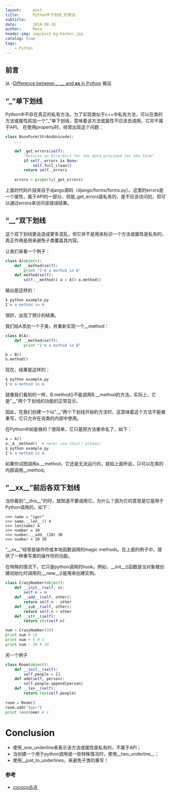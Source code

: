 ```yaml
---
layout:     post
title:      Python中下划线_的用法
subtitle:   
date:       2018-08-18
author:     Masa
header-img: img/post-bg-hacker.jpg
catalog: true
tags:
    - Python
---
```


## 前言
从 -[Difference between _, __ and __xx__ in Python](http://igorsobreira.com/2010/09/16/difference-between-one-underline-and-two-underlines-in-python.html) 搬运

## “_”单下划线

Python中不存在真正的私有方法。为了实现类似于c++中私有方法，可以在类的方法或属性前加一个“\_”单下划线，意味着该方法或属性不应该去调用，它并不属于API。
在使用property时，经常出现这个问题：
```python
class BaseForm(StrAndUnicode):
    ...
    
    def _get_errors(self):
        "Returns an ErrorDict for the data provided for the form"
        if self._errors is None:
            self.full_clean()
        return self._errors
    
    errors = property(_get_errors)
```
上面的代码片段来自于django源码（django/forms/forms.py）。这里的errors是一个属性，属于API的一部分，但是_get_errors是私有的，是不应该访问的，但可以通过errors来访问该错误结果。

## “\_\_”双下划线
这个双下划线更会造成更多混乱，但它并不是用来标识一个方法或属性是私有的，真正作用是用来避免子类覆盖其内容。

让我们来看一个例子：

```python
class A(object): 
    def __method(self): 
        print "I'm a method in A" 
    def method(self): 
        self.__method() a = A() a.method()
```
输出是这样的：
```python
$ python example.py 
I'm a method in A
```
很好，出现了预计的结果。

我们给A添加一个子类，并重新实现一个\_\_method：
```python
class B(A): 
    def __method(self): 
        print "I'm a method in B" 

b = B() 
b.method()
```
现在，结果是这样的：
```python
$ python example.py
I'm a method in A
```
就像我们看到的一样，B.method()不能调用B.\_\_method的方法。实际上，它是"\_\_"两个下划线的功能的正常显示。

因此，在我们创建一个以"\_\_"两个下划线开始的方法时，这意味着这个方法不能被重写，它只允许在该类的内部中使用。

在Python中如是做的？很简单，它只是把方法重命名了，如下： 
```python
a = A()
a._A__method()  # never use this!! please!
$ python example.py 
I'm a method in A
```
如果你试图调用a.\_\_method，它还是无法运行的，就如上面所说，只可以在类的内部调用__method。

## “\_\_xx\_\_”前后各双下划线

当你看到"\_\_this\_\_"的时，就知道不要调用它。为什么？因为它的意思是它是用于Python调用的，如下：
```
>>> name = "igor" 
>>> name.__len__() 4 
>>> len(name) 4 
>>> number = 10 
>>> number.__add__(20) 30 
>>> number + 20 30
```
“\_\_xx\_\_”经常是操作符或本地函数调用的magic methods。在上面的例子中，提供了一种重写类的操作符的功能。

在特殊的情况下，它只是python调用的hook。例如，\_\_init\_\_()函数是当对象被创建初始化时调用的;\_\_new\_\_()是用来创建实例。

```python
class CrazyNumber(object):
    def __init__(self, n): 
        self.n = n 
    def __add__(self, other): 
        return self.n - other 
    def __sub__(self, other): 
        return self.n + other 
    def __str__(self): 
        return str(self.n) 

num = CrazyNumber(10) 
print num # 10
print num + 5 # 5
print num - 20 # 30    
```
另一个例子

```python
class Room(object):
    def __init__(self): 
        self.people = [] 
    def add(self, person): 
        self.people.append(person) 
    def __len__(self): 
        return len(self.people)
 
room = Room() 
room.add("Igor") 
print len(room) # 1
```

# Conclusion
* 使用_one_underline来表示该方法或属性是私有的，不属于API；
* 当创建一个用于python调用或一些特殊情况时，使用__two_underline__；
* 使用__just_to_underlines，来避免子类的重写！

### 参考

- [cococo点点](http://www.cnblogs.com/coder2012)

